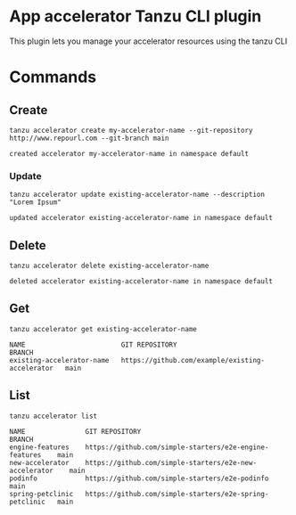 # App accelerator Tanzu CLI plugin

This plugin lets you manage your accelerator resources using the tanzu CLI

# Commands

## Create

```
tanzu accelerator create my-accelerator-name --git-repository http://www.repourl.com --git-branch main

created accelerator my-accelerator-name in namespace default
```

### Update

```
tanzu accelerator update existing-accelerator-name --description "Lorem Ipsum"

updated accelerator existing-accelerator-name in namespace default
```

## Delete

```
tanzu accelerator delete existing-accelerator-name

deleted accelerator existing-accelerator-name in namespace default
```

## Get

```
tanzu accelerator get existing-accelerator-name

NAME                        GIT REPOSITORY                                    BRANCH
existing-accelerator-name   https://github.com/example/existing-accelerator   main
```

## List

```
tanzu accelerator list

NAME               GIT REPOSITORY                                            BRANCH
engine-features    https://github.com/simple-starters/e2e-engine-features    main
new-accelerator    https://github.com/simple-starters/e2e-new-accelerator    main
podinfo            https://github.com/simple-starters/e2e-podinfo            main
spring-petclinic   https://github.com/simple-starters/e2e-spring-petclinic   main
```